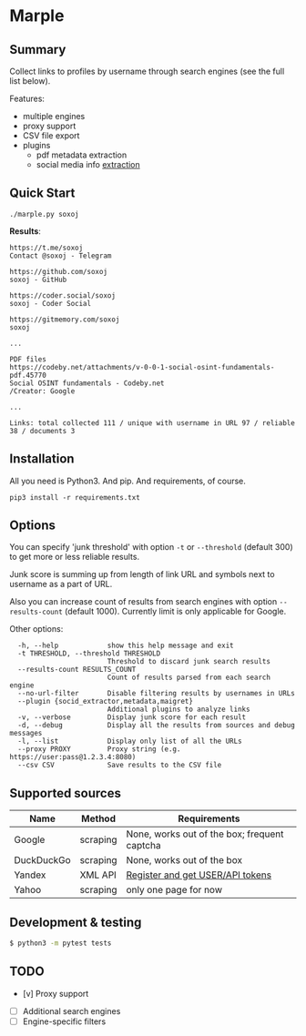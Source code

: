 # Marple

## Summary

Collect links to profiles by username through search engines (see the full list below).

Features:
- multiple engines
- proxy support
- CSV file export
- plugins
  - pdf metadata extraction
  - social media info [extraction](socid_extractor)

## Quick Start

```
./marple.py soxoj
```

**Results**:
```
https://t.me/soxoj
Contact @soxoj - Telegram

https://github.com/soxoj
soxoj - GitHub

https://coder.social/soxoj
soxoj - Coder Social

https://gitmemory.com/soxoj
soxoj

...

PDF files
https://codeby.net/attachments/v-0-0-1-social-osint-fundamentals-pdf.45770
Social OSINT fundamentals - Codeby.net
/Creator: Google

...

Links: total collected 111 / unique with username in URL 97 / reliable 38 / documents 3
```

## Installation

All you need is Python3. And pip. And requirements, of course.

```
pip3 install -r requirements.txt
```

## Options

You can specify 'junk threshold' with option `-t` or `--threshold` (default 300) to get more or less reliable results.

Junk score is summing up from length of link URL and symbols next to username as a part of URL. 

Also you can increase count of results from search engines with option `--results-count` (default 1000). Currently limit is only applicable for Google.

Other options:
```
  -h, --help            show this help message and exit
  -t THRESHOLD, --threshold THRESHOLD
                        Threshold to discard junk search results
  --results-count RESULTS_COUNT
                        Count of results parsed from each search engine
  --no-url-filter       Disable filtering results by usernames in URLs
  --plugin {socid_extractor,metadata,maigret}
                        Additional plugins to analyze links
  -v, --verbose         Display junk score for each result
  -d, --debug           Display all the results from sources and debug messages
  -l, --list            Display only list of all the URLs
  --proxy PROXY         Proxy string (e.g. https://user:pass@1.2.3.4:8080)
  --csv CSV             Save results to the CSV file
```

## Supported sources

| Name                | Method                                | Requirements      |
| ------------------- | --------------------------------------| ----------------- |
| Google              | scraping                              | None, works out of the box; frequent captcha  |
| DuckDuckGo          | scraping                              | None, works out of the box                    |
| Yandex              | XML API                               | [Register and get USER/API tokens](https://github.com/fluquid/yandex-search)   |
| Yahoo               | scraping                              | only one page for now  |

## Development & testing

```sh
$ python3 -m pytest tests
```

## TODO

- [v] Proxy support
- [ ] Additional search engines
- [ ] Engine-specific filters
